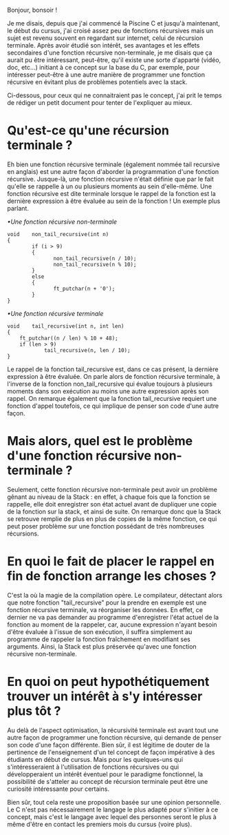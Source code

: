 Bonjour, bonsoir !

Je me disais, depuis que j'ai commencé la Piscine C et jusqu'à maintenant, le début du cursus, j'ai croisé assez
peu de fonctions récursives mais un sujet est revenu souvent en regardant sur internet, celui de récursion
terminale. Après avoir étudié son intérêt, ses avantages et les effets secondaires d'une fonction récursive
non-terminale, je me disais que ça aurait pu être intéressant, peut-être, qu'il existe une sorte d'apparté
(vidéo, doc, etc...) initiant à ce concept sur la base du C, par exemple, pour intéresser peut-être à une
autre manière de programmer une fonction récursive en évitant plus de problèmes potentiels avec la stack.

Ci-dessous, pour ceux qui ne connaitraient pas le concept, j'ai prit le temps de rédiger un petit document
pour tenter de l'expliquer au mieux.

# Qu'est-ce qu'une récursion terminale ?

Eh bien une fonction récursive terminale (également nommée tail recursive en anglais) est une autre façon
d'aborder la programmation d'une fonction récursive. Jusque-là, une fonction récursive n'était définie que
par le fait qu'elle se rappelle à un ou plusieurs moments au sein d'elle-même. Une fonction récursive est
dite terminale lorsque le rappel de la fonction est la dernière expression à être évaluée au sein de la
fonction ! Un exemple plus parlant.

*•Une fonction récursive non-terminale*

    void    non_tail_recursive(int n)
    {
    	    if (i > 9)
            {
                   non_tail_recursive(n / 10);
                   non_tail_recursive(n % 10);
            }
            else
            {
                   ft_putchar(n + '0');
            }
    }

*•Une fonction récursive terminale*

    void    tail_recursive(int n, int len)
    {
	    ft_putchar((n / len) % 10 + 48);
	    if (len > 9)
	    	    tail_recursive(n, len / 10);
    }

Le rappel de la fonction tail_recursive est, dans ce cas présent, la dernière expression à être évaluée.
On parle alors de fonction récursive terminale, à l'inverse de la fonction non_tail_recursive qui évalue
toujours à plusieurs moments dans son exécution au moins une autre expression après son rappel. On remarque
également que la fonction tail_recursive requiert une fonction d'appel toutefois, ce qui implique de penser
son code d'une autre façon.

# Mais alors, quel est le problème d'une fonction récursive non-terminale ?

Seulement, cette fonction récursive non-terminale peut avoir un problème gênant au niveau de la Stack :
en effet, à chaque fois que la fonction se rappelle, elle doit enregistrer son état actuel avant de dupliquer
une copie de la fonction sur la stack, et ainsi de suite. On remarque donc que la Stack se retrouve remplie de
plus en plus de copies de la même fonction, ce qui peut poser problème sur une fonction possédant de très
nombreuses récursions.

# En quoi le fait de placer le rappel en fin de fonction arrange les choses ?

C'est la où la magie de la compilation opère. Le compilateur, détectant alors que notre fonction "tail_recursive"
pour la prendre en exemple est une fonction récursive terminale, va réorganiser les données.
En effet, ce dernier ne va pas demander au programme d'enregistrer l'état actuel de la fonction au moment de la
rappeler, car, aucune expression n'ayant besoin d'être évaluée à l'issue de son exécution, il suffira simplement
au programme de rappeler la fonction fraîchement en modifiant ses arguments. Ainsi, la Stack est plus préservée
qu'avec une fonction récursive non-terminale.

# En quoi on peut hypothétiquement trouver un intérêt à s'y intéresser plus tôt ?

Au delà de l'aspect optimisation, la récursivité terminale est avant tout une autre façon de programmer une
fonction récursive, qui demande de penser son code d'une façon différente. Bien sûr, il est légitime de douter 
de la pertinence de l'enseignement d'un tel concept de façon impérative à des étudiants en début de cursus.
Mais pour les quelques-uns qui s'intéresseraient à l'utilisation de fonctions récursives ou qui développeraient
un intérêt éventuel pour le paradigme fonctionnel, la possibilité de s'atteler au concept de récursion terminale
peut être une curiosité intéressante pour certains.

Bien sûr, tout cela reste une proposition basée sur une opinion personnelle. Le C n'est pas nécessairement le
langage le plus adapté pour s'initier à ce concept, mais c'est le langage avec lequel des personnes seront le
plus à même d'être en contact les premiers mois du cursus (voire plus).

